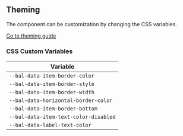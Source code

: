## Theming

The component can be customization by changing the CSS variables.

<a class="button is-primary" href="../?path=/docs/development-theming--page">Go to theming guide</a>

<!-- START: human documentation -->



<!-- END: human documentation -->

### CSS Custom Variables​

| Variable                              |
| ------------------------------------- |
| `--bal-data-item-border-color`        |
| `--bal-data-item-border-style`        |
| `--bal-data-item-border-width`        |
| `--bal-data-horizontal-border-color`  |
| `--bal-data-item-border-bottom`       |
| `--bal-data-item-text-color-disabled` |
| `--bal-data-label-text-color`         |

